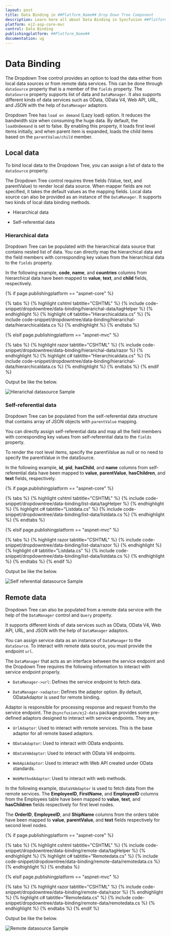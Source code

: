 ```yaml
---
layout: post
title: Data Binding in ##Platform_Name## Drop Down Tree Component
description: Learn here all about Data Binding in Syncfusion ##Platform_Name## Drop Down Tree component of Syncfusion Essential JS 2 and more.
platform: ej2-asp-core-mvc
control: Data Binding
publishingplatform: ##Platform_Name##
documentation: ug
---
```



# Data Binding

The Dropdown Tree control provides an option to load the data either from local data sources or from remote data services. This can be done through `dataSource` property that is a member of the `fields` property. The `dataSource` property supports list of data and `DataManager`. It also supports different kinds of data services such as OData, OData V4, Web API, URL, and JSON with the help of `DataManager` adaptors.

Dropdown Tree has `load on demand` (Lazy load) option. It reduces the bandwidth size when consuming the huge data. By default, the `loadOnDemand` is set to false. By enabling this property, it loads first level items initially, and when parent item is expanded, loads the child items based on the `parentValue/child` member.

## Local data

To bind local data to the Dropdown Tree, you can assign a list of data to the `dataSource` property.

The Dropdown Tree control requires three fields (Value, text, and parentValue) to render local data source. When mapper fields are not specified, it takes the default values as the mapping fields. Local data source can also be provided as an instance of the `DataManager`. It supports two kinds of local data binding methods.

* Hierarchical data

* Self-referential data

### Hierarchical data

Dropdown Tree can be populated with the hierarchical data source that contains nested list of data. You can directly map the hierarchical data and the field members with corresponding key values from the hierarchical data to the `fields` property.

In the following example, **code**, **name**, and **countries** columns from hierarchical data have been mapped to **value**, **text**, and **child** fields, respectively.

{% if page.publishingplatform == "aspnet-core" %}

{% tabs %}
{% highlight cshtml tabtitle="CSHTML" %}
{% include code-snippet/dropdowntree/data-binding/hierarichal-data/tagHelper %}
{% endhighlight %}
{% highlight c# tabtitle="Hierarchicaldata.cs" %}
{% include code-snippet/dropdowntree/data-binding/hierarichal-data/hierarchicaldata.cs %}
{% endhighlight %}
{% endtabs %}

{% elsif page.publishingplatform == "aspnet-mvc" %}

{% tabs %}
{% highlight razor tabtitle="CSHTML" %}
{% include code-snippet/dropdowntree/data-binding/hierarichal-data/razor %}
{% endhighlight %}
{% highlight c# tabtitle="Hierarchicaldata.cs" %}
{% include code-snippet/dropdowntree/data-binding/hierarichal-data/hierarchicaldata.cs %}
{% endhighlight %}
{% endtabs %}
{% endif %}



Output be like the below.

![Hierarichal datasource Sample](./images/hierarichal-data.PNG)

### Self-referential data

Dropdown Tree can be populated from the self-referential data structure that contains array of JSON objects with `parentValue` mapping.

You can directly assign self-referential data and map all the field members with corresponding key values from self-referential data to the `fields` property.

To render the root level items, specify the parentValue as null or no need to specify the parentValue in the dataSource.

In the following example, **id**, **pid**, **hasChild**, and **name** columns from self-referential data have been mapped to **value**, **parentValue**, **hasChildren**, and **text** fields, respectively.

{% if page.publishingplatform == "aspnet-core" %}

{% tabs %}
{% highlight cshtml tabtitle="CSHTML" %}
{% include code-snippet/dropdowntree/data-binding/list-data/tagHelper %}
{% endhighlight %}
{% highlight c# tabtitle="Listdata.cs" %}
{% include code-snippet/dropdowntree/data-binding/list-data/listdata.cs %}
{% endhighlight %}
{% endtabs %}

{% elsif page.publishingplatform == "aspnet-mvc" %}

{% tabs %}
{% highlight razor tabtitle="CSHTML" %}
{% include code-snippet/dropdowntree/data-binding/list-data/razor %}
{% endhighlight %}
{% highlight c# tabtitle="Listdata.cs" %}
{% include code-snippet/dropdowntree/data-binding/list-data/listdata.cs %}
{% endhighlight %}
{% endtabs %}
{% endif %}



Output be like the below.

![Self referential datasource Sample](./images/self-referential.PNG)

## Remote data

Dropdown Tree can also be populated from a remote data service with the help of the `DataManager` control and `Query` property.

It supports different kinds of data services such as OData, OData V4, Web API, URL, and JSON with the help of `DataManager` adaptors.

You can assign service data as an instance of `DataManager` to the `dataSource`. To interact with remote data source, you must provide the endpoint `url`.

The `DataManager` that acts as an interface between the service endpoint and the Dropdown Tree requires the following information to interact with service endpoint properly.

* `DataManager->url`: Defines the service endpoint to fetch data.

* `DataManager->adaptor`: Defines the adaptor option. By default, ODataAdaptor is used for remote binding.

Adaptor is responsible for processing response and request from/to the service endpoint. The `@syncfusion/ej2-data` package provides some pre-defined adaptors  designed to interact with service endpoints. They are,

* `UrlAdaptor`: Used to interact with remote services. This is the base adaptor for all remote based adaptors.

* `ODataAdaptor`: Used to interact with OData endpoints.

* `ODataV4Adaptor`: Used to interact with OData V4 endpoints.

* `WebApiAdaptor`: Used to interact with Web API created under OData standards.

* `WebMethodAdaptor`: Used to interact with web methods.

In the following example, `ODataV4Adaptor` is  used to fetch data from the remote services. The **EmployeeID**, **FirstName**, and **EmployeeID** columns from the Employees table have been mapped to **value**, **text**, and **hasChildren** fields respectively for first level nodes.

The **OrderID**, **EmployeeID**, and **ShipName** columns from the orders table have been mapped to **value**, **parentValue**, and **text** fields respectively for second level nodes.

{% if page.publishingplatform == "aspnet-core" %}

{% tabs %}
{% highlight cshtml tabtitle="CSHTML" %}
{% include code-snippet/dropdowntree/data-binding/remote-data/tagHelper %}
{% endhighlight %}
{% highlight c# tabtitle="Remotedata.cs" %}
{% include code-snippet/dropdowntree/data-binding/remote-data/remotedata.cs %}
{% endhighlight %}
{% endtabs %}

{% elsif page.publishingplatform == "aspnet-mvc" %}

{% tabs %}
{% highlight razor tabtitle="CSHTML" %}
{% include code-snippet/dropdowntree/data-binding/remote-data/razor %}
{% endhighlight %}
{% highlight c# tabtitle="Remotedata.cs" %}
{% include code-snippet/dropdowntree/data-binding/remote-data/remotedata.cs %}
{% endhighlight %}
{% endtabs %}
{% endif %}



Output be like the below.

![Remote datasource Sample](./images/remote-data.PNG)
